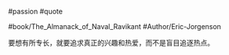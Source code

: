 #passion
#quote 

#book/The_Almanack_of_Naval_Ravikant
#Author/Eric-Jorgenson

要想有所专长，就要追求真正的兴趣和热爱，而不是盲目追逐热点。
